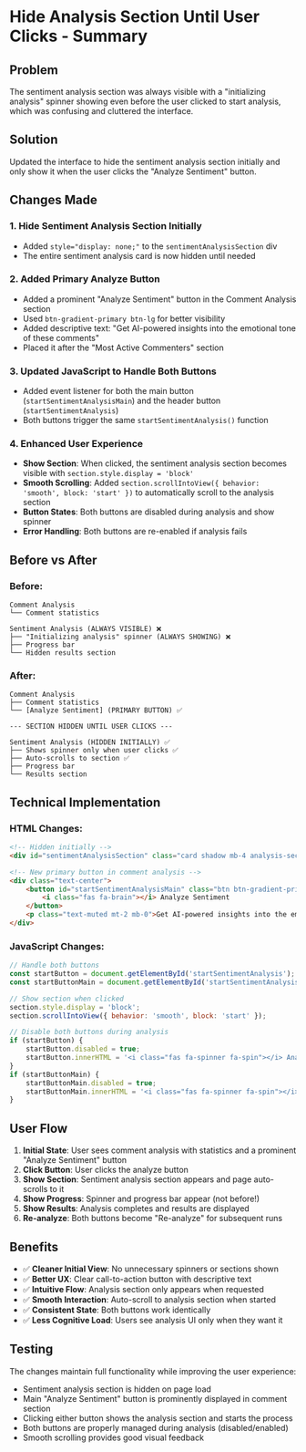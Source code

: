 # Hide Analysis Section Until User Clicks - Summary

## Problem
The sentiment analysis section was always visible with a "initializing analysis" spinner showing even before the user clicked to start analysis, which was confusing and cluttered the interface.

## Solution
Updated the interface to hide the sentiment analysis section initially and only show it when the user clicks the "Analyze Sentiment" button.

## Changes Made

### 1. **Hide Sentiment Analysis Section Initially**
- Added `style="display: none;"` to the `sentimentAnalysisSection` div
- The entire sentiment analysis card is now hidden until needed

### 2. **Added Primary Analyze Button**
- Added a prominent "Analyze Sentiment" button in the Comment Analysis section
- Used `btn-gradient-primary btn-lg` for better visibility
- Added descriptive text: "Get AI-powered insights into the emotional tone of these comments"
- Placed it after the "Most Active Commenters" section

### 3. **Updated JavaScript to Handle Both Buttons**
- Added event listener for both the main button (`startSentimentAnalysisMain`) and the header button (`startSentimentAnalysis`)
- Both buttons trigger the same `startSentimentAnalysis()` function

### 4. **Enhanced User Experience**
- **Show Section**: When clicked, the sentiment analysis section becomes visible with `section.style.display = 'block'`
- **Smooth Scrolling**: Added `section.scrollIntoView({ behavior: 'smooth', block: 'start' })` to automatically scroll to the analysis section
- **Button States**: Both buttons are disabled during analysis and show spinner
- **Error Handling**: Both buttons are re-enabled if analysis fails

## Before vs After

### Before:
```
Comment Analysis
└── Comment statistics

Sentiment Analysis (ALWAYS VISIBLE) ❌
├── "Initializing analysis" spinner (ALWAYS SHOWING) ❌  
├── Progress bar
└── Hidden results section
```

### After:
```
Comment Analysis
├── Comment statistics
└── [Analyze Sentiment] (PRIMARY BUTTON) ✅

--- SECTION HIDDEN UNTIL USER CLICKS ---

Sentiment Analysis (HIDDEN INITIALLY) ✅
├── Shows spinner only when user clicks ✅
├── Auto-scrolls to section ✅
├── Progress bar
└── Results section
```

## Technical Implementation

### HTML Changes:
```html
<!-- Hidden initially -->
<div id="sentimentAnalysisSection" class="card shadow mb-4 analysis-section" style="display: none;">

<!-- New primary button in comment analysis -->
<div class="text-center">
    <button id="startSentimentAnalysisMain" class="btn btn-gradient-primary btn-lg">
        <i class="fas fa-brain"></i> Analyze Sentiment
    </button>
    <p class="text-muted mt-2 mb-0">Get AI-powered insights into the emotional tone of these comments</p>
</div>
```

### JavaScript Changes:
```javascript
// Handle both buttons
const startButton = document.getElementById('startSentimentAnalysis');
const startButtonMain = document.getElementById('startSentimentAnalysisMain');

// Show section when clicked
section.style.display = 'block';
section.scrollIntoView({ behavior: 'smooth', block: 'start' });

// Disable both buttons during analysis
if (startButton) {
    startButton.disabled = true;
    startButton.innerHTML = '<i class="fas fa-spinner fa-spin"></i> Analyzing...';
}
if (startButtonMain) {
    startButtonMain.disabled = true;
    startButtonMain.innerHTML = '<i class="fas fa-spinner fa-spin"></i> Analyzing...';
}
```

## User Flow

1. **Initial State**: User sees comment analysis with statistics and a prominent "Analyze Sentiment" button
2. **Click Button**: User clicks the analyze button
3. **Show Section**: Sentiment analysis section appears and page auto-scrolls to it
4. **Show Progress**: Spinner and progress bar appear (not before!)
5. **Show Results**: Analysis completes and results are displayed
6. **Re-analyze**: Both buttons become "Re-analyze" for subsequent runs

## Benefits

- ✅ **Cleaner Initial View**: No unnecessary spinners or sections shown
- ✅ **Better UX**: Clear call-to-action button with descriptive text
- ✅ **Intuitive Flow**: Analysis section only appears when requested
- ✅ **Smooth Interaction**: Auto-scroll to analysis section when started
- ✅ **Consistent State**: Both buttons work identically
- ✅ **Less Cognitive Load**: Users see analysis UI only when they want it

## Testing
The changes maintain full functionality while improving the user experience:
- Sentiment analysis section is hidden on page load
- Main "Analyze Sentiment" button is prominently displayed in comment section
- Clicking either button shows the analysis section and starts the process
- Both buttons are properly managed during analysis (disabled/enabled)
- Smooth scrolling provides good visual feedback

